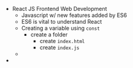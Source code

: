 - React JS Frontend Web Development
	- Javascript w/ new features added by ES6
	- ES6 is vital to understand React
	- Creating a variable using `const`
		- create a folder
			- create `index.html`
			- create `index.js`
	-
-